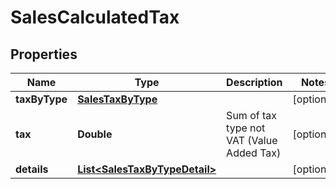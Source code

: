 
# SalesCalculatedTax

## Properties
Name | Type | Description | Notes
------------ | ------------- | ------------- | -------------
**taxByType** | [**SalesTaxByType**](SalesTaxByType.md) |  |  [optional]
**tax** | **Double** | Sum of tax type not VAT (Value Added Tax) |  [optional]
**details** | [**List&lt;SalesTaxByTypeDetail&gt;**](SalesTaxByTypeDetail.md) |  |  [optional]




